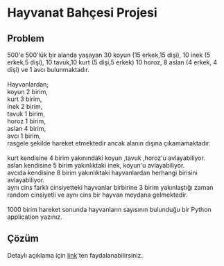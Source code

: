 # Hayvanat Bahçesi Projesi

## Problem 

500'e 500'lük bir alanda yaşayan 30 koyun (15 erkek,15 dişi), 10 inek (5 erkek,5 dişi), 10 tavuk,10 kurt
(5 dişi,5 erkek) 10 horoz, 8 aslan (4 erkek, 4 dişi) ve 1 avcı bulunmaktadır. </br>  </br>
Hayvanlardan; </br>
koyun 2 birim, </br>
kurt 3 birim, </br>
inek 2 birim, </br>
tavuk 1 birim, </br>
horoz 1 birim, </br> 
aslan 4 birim,</br> 
avcı 1 birim, </br>
rasgele şekilde hareket etmektedir ancak alanın dışına çıkamamaktadır. </br>  </br>
kurt kendisine 4 birim yakınındaki koyun ,tavuk ,horoz'u avlayabiliyor. </br>
aslan kendisine 5 birim yakınlıktaki inek, koyun'u avlayabiliyor. </br>
avcıda kendisine 8 birim yakınlıktaki hayvanlardan herhangi birisini avlayabiliyor. </br>
aynı cins farklı cinsiyetteki hayvanlar birbirine 3 birim yakınlaştığı zaman random cinsiyetli ve aynı cins
bir hayvan meydana gelmektedir. </br>  </br>
1000 birim hareket sonunda hayvanların sayısının bulunduğu bir Python application yazınız. </br>

## Çözüm

Detaylı açıklama için [link](https://github.com/yasinturkmenogluu/Hayvanat-Bahcesi-Projesi/blob/main/%C3%A7%C3%B6z%C3%BCm.pdf)'ten faydalanabilirsiniz.
